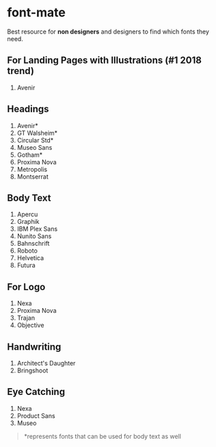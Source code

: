 # font-mate
Best resource for **non designers** and designers to find which fonts they need.


## For Landing Pages with Illustrations (#1 2018 trend)

1. Avenir

## Headings

1. Avenir*
2. GT Walsheim*
3. Circular Std*
4. Museo Sans
5. Gotham*
6. Proxima Nova
7. Metropolis
8. Montserrat

## Body Text

1. Apercu
2. Graphik
3. IBM Plex Sans
4. Nunito Sans
5. Bahnschrift
6. Roboto
7. Helvetica
8. Futura

## For Logo

1. Nexa
2. Proxima Nova
3. Trajan
4. Objective

## Handwriting

1. Architect's Daughter
2. Bringshoot

## Eye Catching

1. Nexa
2. Product Sans
3. Museo

> *represents fonts that can be used for body text as well